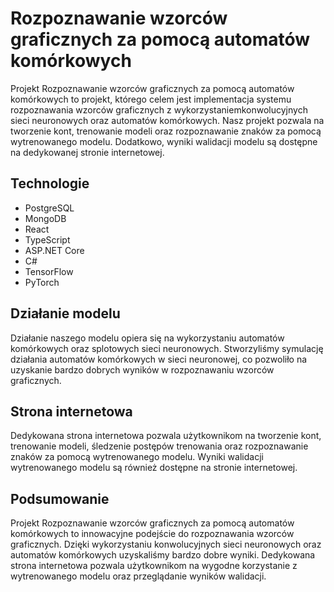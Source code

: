 # Rozpoznawanie wzorców graficznych za pomocą automatów komórkowych

Projekt Rozpoznawanie wzorców graficznych za pomocą automatów komórkowych to projekt,
którego celem jest implementacja systemu rozpoznawania wzorców graficznych z wykorzystaniemkonwolucyjnych
sieci neuronowych oraz automatów komórkowych. Nasz projekt pozwala na tworzenie kont, trenowanie modeli
oraz rozpoznawanie znaków za pomocą wytrenowanego modelu. Dodatkowo, wyniki walidacji modelu są dostępne na dedykowanej stronie internetowej.

## Technologie

- PostgreSQL
- MongoDB
- React 
- TypeScript
- ASP.NET Core
- C#
- TensorFlow
- PyTorch

## Działanie modelu

Działanie naszego modelu opiera się na wykorzystaniu automatów komórkowych oraz splotowych sieci neuronowych. 
Stworzyliśmy symulację działania automatów komórkowych w sieci neuronowej, 
co pozwoliło na uzyskanie bardzo dobrych wyników w rozpoznawaniu wzorców graficznych.

## Strona internetowa

Dedykowana strona internetowa pozwala użytkownikom na tworzenie kont,
trenowanie modeli, śledzenie postępów trenowania oraz rozpoznawanie znaków za pomocą wytrenowanego modelu. 
Wyniki walidacji wytrenowanego modelu są również dostępne na stronie internetowej.

## Podsumowanie

Projekt Rozpoznawanie wzorców graficznych za pomocą automatów komórkowych to innowacyjne podejście do rozpoznawania wzorców graficznych.
Dzięki wykorzystaniu konwolucyjnych sieci neuronowych oraz automatów komórkowych uzyskaliśmy bardzo dobre wyniki.
Dedykowana strona internetowa pozwala użytkownikom na wygodne korzystanie z wytrenowanego modelu oraz przeglądanie wyników walidacji.
